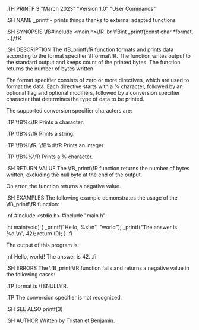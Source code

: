 .TH PRINTF 3 "March 2023" "Version 1.0" "User Commands"

.SH NAME
_printf - prints things thanks to external adapted functions

.SH SYNOPSIS
\fB#include <main.h>\fR
.br
\fBint _printf(const char *format, ...);\fR

.SH DESCRIPTION
The \fB_printf\fR function formats and prints data according to the format
specifier \fIformat\fR. The function writes output to the standard output and
keeps count of the printed bytes. The function returns the number of bytes
written.

The format specifier consists of zero or more directives, which are used to
format the data. Each directive starts with a % character, followed by an
optional flag and optional modifiers, followed by a conversion specifier
character that determines the type of data to be printed.

The supported conversion specifier characters are:

.TP
\fB%c\fR
Prints a character.

.TP
\fB%s\fR
Prints a string.

.TP
\fB%i\fR, \fB%d\fR
Prints an integer.

.TP
\fB%%\fR
Prints a % character.

.SH RETURN VALUE
The \fB_printf\fR function returns the number of bytes written, excluding the
null byte at the end of the output.

On error, the function returns a negative value.

.SH EXAMPLES
The following example demonstrates the usage of the \fB_printf\fR function:

.nf
#include <stdio.h>
#include "main.h"

int main(void)
{
_printf("Hello, %s!\n", "world");
_printf("The answer is %d.\n", 42);
return (0);
}
.fi

The output of this program is:

.nf
Hello, world!
The answer is 42.
.fi

.SH ERRORS
The \fB_printf\fR function fails and returns a negative value in the following
cases:

.TP
format is \fBNULL\fR.

.TP
The conversion specifier is not recognized.

.SH SEE ALSO
printf(3)

.SH AUTHOR
Written by Tristan et Benjamin.
